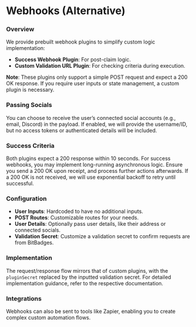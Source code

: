 # Webhooks (Alternative)

### Overview

We provide prebuilt webhook plugins to simplify custom logic implementation:

* **Success Webhook Plugin**: For post-claim logic.
* **Custom Validation URL Plugin**: For checking criteria during execution.

**Note**: These plugins only support a simple POST request and expect a 200 OK response. If you require user inputs or state management, a custom plugin is necessary.

### Passing Socials

You can choose to receive the user’s connected social accounts (e.g., email, Discord) in the payload. If enabled, we will provide the username/ID, but no access tokens or authenticated details will be included.

### Success Criteria

Both plugins expect a 200 response within 10 seconds. For success webhooks, you may implement long-running asynchronous logic. Ensure you send a 200 OK upon receipt, and process further actions afterwards. If a 200 OK is not received, we will use exponential backoff to retry until successful.

### Configuration

* **User Inputs**: Hardcoded to have no additional inputs.
* **POST Routes**: Customizable routes for your needs.
* **User Details**: Optionally pass user details, like their address or connected socials.
* **Validation Secret**: Customize a validation secret to confirm requests are from BitBadges.

### Implementation

The request/response flow mirrors that of custom plugins, with the `pluginSecret` replaced by the inputted validation secret. For detailed implementation guidance, refer to the respective documentation.

### Integrations

Webhooks can also be sent to tools like Zapier, enabling you to create complex custom automation flows.&#x20;
